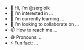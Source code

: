 - 👋 Hi, I’m @sergioik
- 👀 I’m interested in ...
- 🌱 I’m currently learning ...
- 💞️ I’m looking to collaborate on ...
- 📫 How to reach me ...
- 😄 Pronouns: ...
- ⚡ Fun fact: ...

<!---
sergioik/sergioik is a ✨ special ✨ repository because its `README.md` (this file) appears on your GitHub profile.
You can click the Preview link to take a look at your changes.
--->
